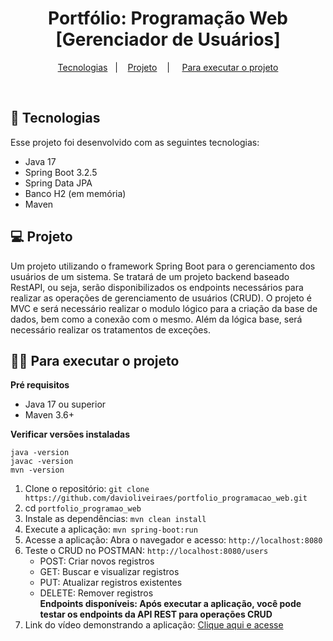 <h1 align="center">Portfólio: Programação Web [Gerenciador de Usuários]</h1>

<p align="center">
  <a href="#-tecnologias">Tecnologias</a>&nbsp;&nbsp;&nbsp;|&nbsp;&nbsp;&nbsp;
  <a href="#-projeto">Projeto</a>&nbsp;&nbsp;&nbsp; | &nbsp;&nbsp;&nbsp;
  <a href="#-Para-executar-o-projeto">Para executar o projeto</a>
</p>

<br>

## 🚀 Tecnologias

Esse projeto foi desenvolvido com as seguintes tecnologias:

- Java 17
- Spring Boot 3.2.5
- Spring Data JPA
- Banco H2 (em memória)
- Maven

## 💻 Projeto

Um projeto utilizando o framework Spring Boot para o gerenciamento dos usuários de um sistema.
Se tratará de um projeto backend baseado RestAPI, ou seja, serão disponibilizados os endpoints necessários
para realizar as operações de gerenciamento de usuários (CRUD). O projeto é MVC e será necessário realizar
o modulo lógico para a criação da base de dados, bem como a conexão com o mesmo. Além da lógica base, será
necessário realizar os tratamentos de exceções.

## 👨‍💻 Para executar o projeto

<strong>Pré requisitos</strong>
- Java 17 ou superior
- Maven 3.6+

<strong>Verificar versões instaladas</strong>
```
java -version
javac -version
mvn -version
```

1. Clone o repositório: `git clone https://github.com/davioliveiraes/portfolio_programacao_web.git`
2. cd `portfolio_programao_web`
3. Instale as dependências: `mvn clean install`
4. Execute a aplicação: `mvn spring-boot:run`
5. Acesse a aplicação: Abra o navegador e acesso: `http://localhost:8080`
6. Teste o CRUD no POSTMAN: `http://localhost:8080/users`
   - POST: Criar novos registros
   - GET: Buscar e visualizar registros
   - PUT: Atualizar registros existentes
   - DELETE: Remover registros <br>
   <strong>Endpoints disponíveis: Após executar a aplicação, você pode testar os endpoints da API REST para operações CRUD</strong>
7. Link do vídeo demonstrando a aplicação: [Clique aqui e acesse](https://www.youtube.com/watch?v=SWCz3fE4BW0&t=1138s)


